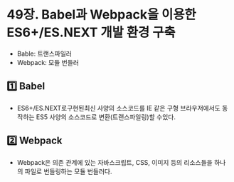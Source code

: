 # 49장. Babel과 Webpack을 이용한 ES6+/ES.NEXT 개발 환경 구축

- Bable: 트랜스파일러
- Webpack: 모듈 번들러

## :one: Babel

- ES6+/ES.NEXT로구현된최신 사양의 소스코드를 IE 같은 구형 브라우저에서도 동작하는 ES5 사양의 소스코드로 변환(트랜스파일링)할 수있다.

## :two: Webpack

- Webpack은 의존 관계에 있는 자바스크립트, CSS, 이미지 등의 리소스들을 하나의 파일로 번들링하는 모듈 번들러다.
